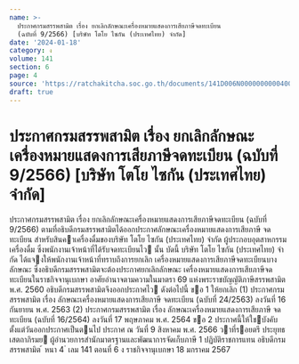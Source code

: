 ```yaml
---
name: >-
  ประกาศกรมสรรพสามิต เรื่อง ยกเลิกลักษณะเครื่องหมายแสดงการเสียภาษีจดทะเบียน
  (ฉบับที่ 9/2566) [บริษัท โตโย ไซกัน (ประเทศไทย) จำกัด]
date: '2024-01-18'
category: ง
volume: 141
section: 6
page: 4
source: 'https://ratchakitcha.soc.go.th/documents/141D006N0000000000400.pdf'
draft: true
---
```


# ประกาศกรมสรรพสามิต เรื่อง ยกเลิกลักษณะเครื่องหมายแสดงการเสียภาษีจดทะเบียน (ฉบับที่ 9/2566) [บริษัท โตโย ไซกัน (ประเทศไทย) จำกัด]

ประกาศกรมสรรพสามิต เรื่อง ยกเลิกลักษณะเครื่องหมายแสดงการเสียภาษีจดทะเบียน (ฉบับที่ 9/2566) ตามที่อธิบดีกรมสรรพสามิตได้ออกประกาศลักษณะเครื่องหมายแสดงการเสียภาษี จดทะเบียน สําหรับสินคาเครื่องดื่มของบริษัท โตโย ไซกัน (ประเทศไทย) จํากัด ผู้ประกอบอุตสาหกรรมเครื่องดื่ม ซึ่งพนักงานเจ้าหน้าที่ได้รับจดทะเบียนไว นั้น บัดนี้ บริษัท โตโย ไซกัน (ประเทศไทย) จํากัด ได้แจงให้พนักงานเจ้าหน้าที่ทราบถึงการยกเลิก เครื่องหมายแสดงการเสียภาษีจดทะเบียนบางลักษณะ ซึ่งอธิบดีกรมสรรพสามิตจะต้องประกาศยกเลิกลักษณะ เครื่องหมายแสดงการเสียภาษีจดทะเบียนในราชกิจจานุเบกษา อาศัยอํานาจตามความในมาตรา 69 แห่งพระราชบัญญัติภาษีสรรพสามิต พ.ศ. 2560 อธิบดีกรมสรรพสามิตจึงออกประกาศไว ดังต่อไปนี้ ขอ 1 ให้ยกเลิก (1) ประกาศกรมสรรพสามิต เรื่อง ลักษณะเครื่องหมายแสดงการเสียภาษี จดทะเบียน (ฉบับที่ 24/2563) ลงวันที่ 16 กันยายน พ.ศ. 2563 (2) ประกาศกรมสรรพสามิต เรื่อง ลักษณะเครื่องหมายแสดงการเสียภาษี จดทะเบียน (ฉบับที่ 16/2564) ลงวันที่ 17 พฤษภาคม พ.ศ. 2564 ขอ 2 ประกาศนี้ให้ใชบังคับตั้งแต่วันออกประกาศเป็นตนไป ประกาศ ณ วันที่ 9 สิงหาคม พ.ศ. 2566 วาที่รอยตรี ประยุทธ เสตถาภิรมย ผู้อํานวยการสํานักมาตรฐานและพัฒนาการจัดเก็บภาษี 1 ปฏิบัติราชการแทน อธิบดีกรมสรรพสามิต ้ หนา 4 ่ เลม 141 ตอนที่ 6 ง ราชกิจจานุเบกษา 18 มกราคม 2567
